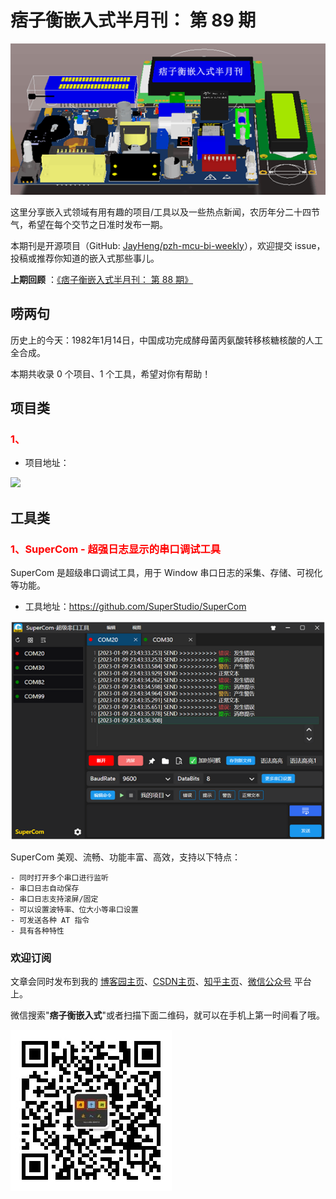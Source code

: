 # 痞子衡嵌入式半月刊： 第 89 期

![](https://raw.githubusercontent.com/JayHeng/pzh-mcu-bi-weekly/master/pics/pzh_mcu_bi_weekly.PNG)

这里分享嵌入式领域有用有趣的项目/工具以及一些热点新闻，农历年分二十四节气，希望在每个交节之日准时发布一期。

本期刊是开源项目（GitHub: [JayHeng/pzh-mcu-bi-weekly](https://github.com/JayHeng/pzh-mcu-bi-weekly)），欢迎提交 issue，投稿或推荐你知道的嵌入式那些事儿。

**上期回顾** ：[《痞子衡嵌入式半月刊： 第 88 期》](https://www.cnblogs.com/henjay724/p/17924789.html)

## 唠两句

历史上的今天：1982年1月14日，中国成功完成酵母菌丙氨酸转移核糖核酸的人工全合成。

本期共收录 0 个项目、1 个工具，希望对你有帮助！

## 项目类

### <font color="red">1、</font>



 * 项目地址：

![](https://raw.githubusercontent.com/JayHeng/pzh-mcu-bi-weekly/master/pics/issue-089/.PNG)


## 工具类

### <font color="red">1、SuperCom - 超强日志显示的串口调试工具</font>

SuperCom 是超级串口调试工具，用于 Window 串口日志的采集、存储、可视化等功能。

 * 工具地址：https://github.com/SuperStudio/SuperCom

![](https://raw.githubusercontent.com/JayHeng/pzh-mcu-bi-weekly/master/pics/issue-089/SuperCom.PNG)

SuperCom 美观、流畅、功能丰富、高效，支持以下特点：

```text
- 同时打开多个串口进行监听
- 串口日志自动保存
- 串口日志支持滚屏/固定
- 可以设置波特率、位大小等串口设置
- 可发送各种 AT 指令
- 具有各种特性
```

### 欢迎订阅

文章会同时发布到我的 [博客园主页](https://www.cnblogs.com/henjay724/)、[CSDN主页](https://blog.csdn.net/henjay724)、[知乎主页](https://www.zhihu.com/people/henjay724)、[微信公众号](http://weixin.sogou.com/weixin?type=1&query=痞子衡嵌入式) 平台上。

微信搜索"__痞子衡嵌入式__"或者扫描下面二维码，就可以在手机上第一时间看了哦。

![](https://raw.githubusercontent.com/JayHeng/pzhmcu-picture/master/wechat/pzhMcu_qrcode_258x258.jpg)

